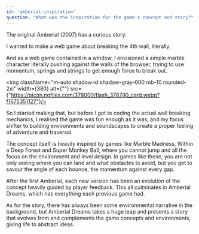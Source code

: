 ```yaml
---
id: 'amberial-inspiration'
question: "What was the inspiration for the game's concept and story?"
---
```


<p>The original Amberial (2007) has a curious story.</p>
<p>I wanted to make a web game about breaking the 4th wall, literally.</p>
<p>And as a web game contained in a window, I envisioned a simple marble character literally
    pushing against the walls of the browser,
    trying to use momentum, springs and strings to get enough force to break out.</p>

<img className="m-auto shadow-xl shadow-gray-600 mb-10 rounded-2xl" width={380} alt={""}
    src={"https://picon.ngfiles.com/378000/flash_378790_card.webp?f1675351127"}/>

<p>So I started making that, but before I got to coding the actual wall breaking mechanics, I
    realised the game was fun enough as it was, and my focus shifter to building environments
    and soundscapes to create a proper feeling of adventure and traversal.
</p>
<p>The concept itself is heavily inspired by games like Marble Madness, Within a Deep Forest and
    Super Monkey Ball, where you cannot jump and all the focus on the environment and level
    design. In games like these, you are not only seeing where you can land and what obstacles
    to avoid, but you get to savour the angle of each bounce, the momentum against every gap.
</p>
<p>After the first Amberial, each new version has been an evolution of the concept heavily
    guided by player feedback. This all culminates in Amberial Dreams, which has everything each
    previous game had.
</p>
<p>As for the story, there has always been some environmental narrative in the background, but
    Amberial Dreams takes a huge leap and presents a story that evolves from and complements the
    game concepts and environments, giving life to abstract ideas.
</p>
</div>